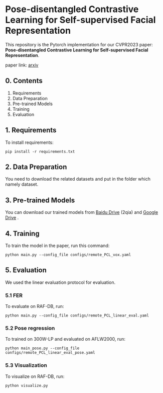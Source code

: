# Pose-disentangled Contrastive Learning for Self-supervised Facial Representation

This repository is the Pytorch implementation for our CVPR2023 paper: **Pose-disentangled Contrastive Learning for Self-supervised Facial Representation**.

paper link: [arxiv](https://arxiv.org/abs/2211.13490)

## 0. Contents

1. Requirements
2. Data Preparation
3. Pre-trained Models
4. Training
5. Evaluation

## 1. Requirements

To install requirements:

```
pip install -r requirements.txt
```

## 2. Data Preparation

You need to download the related datasets  and put in the folder which namely dataset.

## 3. Pre-trained Models

You can download our trained models from [Baidu Drive](https://pan.baidu.com/s/10j21PCyhi9cbJqRvH7KDHw) (2qia) and [Google Drive](https://drive.google.com/drive/folders/1wx5PTGDCqDWsjhXimjHqz_7WUwxr54uh?usp=sharing) .

## 4. Training

To train the model in the paper, run this command:

```
python main.py --config_file configs/remote_PCL_vox.yaml
```

## 5. Evaluation

We used the linear evaluation protocol for evaluation.

### 5.1 FER

To evaluate on RAF-DB, run:

```
python main.py --config_file configs/remote_PCL_linear_eval.yaml
```

### 5.2 Pose regression

To trained on 300W-LP and evaluated on AFLW2000, run:

```
python main_pose.py --config_file configs/remote_PCL_linear_eval_pose.yaml
```

### 5.3 Visualization

To visualize on RAF-DB, run:

```
python visualize.py
```




